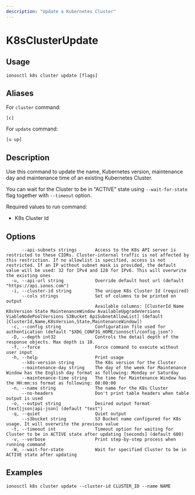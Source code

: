 ```yaml
---
description: "Update a Kubernetes Cluster"
---
```


# K8sClusterUpdate

## Usage

```text
ionosctl k8s cluster update [flags]
```

## Aliases

For `cluster` command:

```text
[c]
```

For `update` command:

```text
[u up]
```

## Description

Use this command to update the name, Kubernetes version, maintenance day and maintenance time of an existing Kubernetes Cluster.

You can wait for the Cluster to be in "ACTIVE" state using `--wait-for-state` flag together with `--timeout` option.

Required values to run command:

* K8s Cluster Id

## Options

```text
      --api-subnets strings       Access to the K8s API server is restricted to these CIDRs. Cluster-internal traffic is not affected by this restriction. If no allowlist is specified, access is not restricted. If an IP without subnet mask is provided, the default value will be used: 32 for IPv4 and 128 for IPv6. This will overwrite the existing ones
  -u, --api-url string            Override default host url (default "https://api.ionos.com")
  -i, --cluster-id string         The unique K8s Cluster Id (required)
      --cols strings              Set of columns to be printed on output 
                                  Available columns: [ClusterId Name K8sVersion State MaintenanceWindow AvailableUpgradeVersions ViableNodePoolVersions S3Bucket ApiSubnetAllowList] (default [ClusterId,Name,K8sVersion,State,MaintenanceWindow])
  -c, --config string             Configuration file used for authentication (default "$XDG_CONFIG_HOME/ionosctl/config.json")
  -D, --depth int32               Controls the detail depth of the response objects. Max depth is 10.
  -f, --force                     Force command to execute without user input
  -h, --help                      Print usage
      --k8s-version string        The K8s version for the Cluster
      --maintenance-day string    The day of the week for Maintenance Window has the English day format as following: Monday or Saturday
      --maintenance-time string   The time for Maintenance Window has the HH:mm:ss format as following: 08:00:00
  -n, --name string               The name for the K8s Cluster
      --no-headers                Don't print table headers when table output is used
  -o, --output string             Desired output format [text|json|api-json] (default "text")
  -q, --quiet                     Quiet output
      --s3bucket string           S3 Bucket name configured for K8s usage. It will overwrite the previous value
  -t, --timeout int               Timeout option for waiting for Cluster to be in ACTIVE state after updating [seconds] (default 600)
  -v, --verbose                   Print step-by-step process when running command
  -W, --wait-for-state            Wait for specified Cluster to be in ACTIVE state after updating
```

## Examples

```text
ionosctl k8s cluster update --cluster-id CLUSTER_ID --name NAME
```

